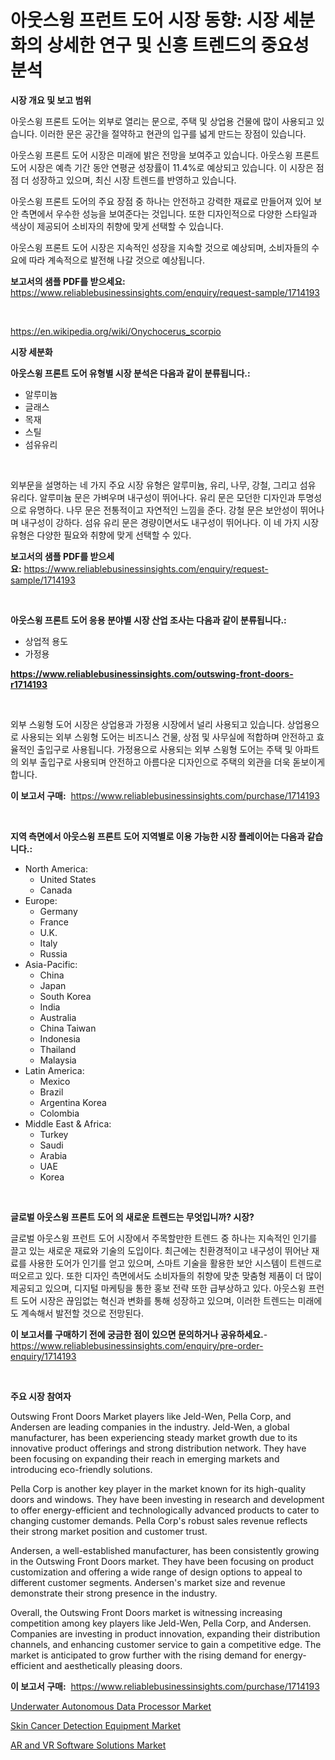 <p><h1>아웃스윙 프런트 도어 시장 동향: 시장 세분화의 상세한 연구 및 신흥 트렌드의 중요성 분석</h1></p><p><strong>시장 개요 및 보고 범위</strong></p>
<p><p>아웃스윙 프론트 도어는 외부로 열리는 문으로, 주택 및 상업용 건물에 많이 사용되고 있습니다. 이러한 문은 공간을 절약하고 현관의 입구를 넓게 만드는 장점이 있습니다.</p><p>아웃스윙 프론트 도어 시장은 미래에 밝은 전망을 보여주고 있습니다. 아웃스윙 프론트 도어 시장은 예측 기간 동안 연평균 성장률이 11.4%로 예상되고 있습니다. 이 시장은 점점 더 성장하고 있으며, 최신 시장 트렌드를 반영하고 있습니다.</p><p>아웃스윙 프론트 도어의 주요 장점 중 하나는 안전하고 강력한 재료로 만들어져 있어 보안 측면에서 우수한 성능을 보여준다는 것입니다. 또한 디자인적으로 다양한 스타일과 색상이 제공되어 소비자의 취향에 맞게 선택할 수 있습니다.</p><p>아웃스윙 프론트 도어 시장은 지속적인 성장을 지속할 것으로 예상되며, 소비자들의 수요에 따라 계속적으로 발전해 나갈 것으로 예상됩니다.</p></p>
<p><strong>보고서의 샘플 PDF를 받으세요:</strong> <a href="https://www.reliablebusinessinsights.com/enquiry/request-sample/1714193">https://www.reliablebusinessinsights.com/enquiry/request-sample/1714193</a></p>
<p>&nbsp;</p>
<p><a href="https://en.wikipedia.org/wiki/Onychocerus_scorpio">https://en.wikipedia.org/wiki/Onychocerus_scorpio</a></p>
<p><strong>시장 세분화</strong></p>
<p><strong>아웃스윙 프론트 도어 유형별 시장 분석은 다음과 같이 분류됩니다.:</strong></p>
<p><ul><li>알루미늄</li><li>글래스</li><li>목재</li><li>스틸</li><li>섬유유리</li></ul></p>
<p>&nbsp;</p>
<p><p>외부문을 설명하는 네 가지 주요 시장 유형은 알루미늄, 유리, 나무, 강철, 그리고 섬유 유리다. 알루미늄 문은 가벼우며 내구성이 뛰어나다. 유리 문은 모던한 디자인과 투명성으로 유명하다. 나무 문은 전통적이고 자연적인 느낌을 준다. 강철 문은 보안성이 뛰어나며 내구성이 강하다. 섬유 유리 문은 경량이면서도 내구성이 뛰어나다. 이 네 가지 시장 유형은 다양한 필요와 취향에 맞게 선택할 수 있다.</p></p>
<p><strong>보고서의 샘플 PDF를 받으세요:</strong>&nbsp;<a href="https://www.reliablebusinessinsights.com/enquiry/request-sample/1714193">https://www.reliablebusinessinsights.com/enquiry/request-sample/1714193</a></p>
<p>&nbsp;</p>
<p><strong> 아웃스윙 프론트 도어 응용 분야별 시장 산업 조사는 다음과 같이 분류됩니다.:</strong></p>
<p><ul><li>상업적 용도</li><li>가정용</li></ul></p>
<p><strong><a href="https://www.reliablebusinessinsights.com/outswing-front-doors-r1714193">https://www.reliablebusinessinsights.com/outswing-front-doors-r1714193</a></strong></p>
<p>&nbsp;</p>
<p><p>외부 스윙형 도어 시장은 상업용과 가정용 시장에서 널리 사용되고 있습니다. 상업용으로 사용되는 외부 스윙형 도어는 비즈니스 건물, 상점 및 사무실에 적합하며 안전하고 효율적인 출입구로 사용됩니다. 가정용으로 사용되는 외부 스윙형 도어는 주택 및 아파트의 외부 출입구로 사용되며 안전하고 아름다운 디자인으로 주택의 외관을 더욱 돋보이게 합니다.</p></p>
<p><strong>이 보고서 구매:</strong>&nbsp; <a href="https://www.reliablebusinessinsights.com/purchase/1714193">https://www.reliablebusinessinsights.com/purchase/1714193</a></p>
<p>&nbsp;</p>
<p><strong>지역 측면에서 아웃스윙 프론트 도어 지역별로 이용 가능한 시장 플레이어는 다음과 같습니다.:</strong></p>
<p><ul>
    <li>
        North America:
        <ul>
            <li>United States</li>
            <li>Canada</li>
        </ul>
    </li>
    <li>
        Europe:
        <ul>
            <li>Germany</li>
            <li>France</li>
            <li>U.K.</li>
            <li>Italy</li>
            <li>Russia</li>
        </ul>
    </li>
    <li>
        Asia-Pacific:
        <ul>
            <li>China</li>
            <li>Japan</li>
            <li>South Korea</li>
            <li>India</li>
            <li>Australia</li>
            <li>China Taiwan</li>
            <li>Indonesia</li>
            <li>Thailand</li>
            <li>Malaysia</li>
        </ul>
    </li>
    <li>
        Latin America:
        <ul>
            <li>Mexico</li>
            <li>Brazil</li>
            <li>Argentina Korea</li>
            <li>Colombia</li>
        </ul>
    </li>
    <li>
        Middle East & Africa:
        <ul>
            <li>Turkey</li>
            <li>Saudi</li>
            <li>Arabia</li>
            <li>UAE</li>
            <li>Korea</li>
        </ul>
    </li>
    </ul></p>
<p>&nbsp;</p>
<p><strong>글로벌 아웃스윙 프론트 도어 의 새로운 트렌드는 무엇입니까? 시장?</strong></p>
<p><p>글로벌 아웃스윙 프런트 도어 시장에서 주목할만한 트렌드 중 하나는 지속적인 인기를 끌고 있는 새로운 재료와 기술의 도입이다. 최근에는 친환경적이고 내구성이 뛰어난 재료를 사용한 도어가 인기를 얻고 있으며, 스마트 기술을 활용한 보안 시스템이 트렌드로 떠오르고 있다. 또한 디자인 측면에서도 소비자들의 취향에 맞춘 맞춤형 제품이 더 많이 제공되고 있으며, 디지털 마케팅을 통한 홍보 전략 또한 급부상하고 있다. 아웃스윙 프런트 도어 시장은 끊임없는 혁신과 변화를 통해 성장하고 있으며, 이러한 트렌드는 미래에도 계속해서 발전할 것으로 전망된다.</p></p>
<p><strong>이 보고서를 구매하기 전에 궁금한 점이 있으면 문의하거나 공유하세요.</strong>- <a href="https://www.reliablebusinessinsights.com/enquiry/pre-order-enquiry/1714193">https://www.reliablebusinessinsights.com/enquiry/pre-order-enquiry/1714193</a></p>
<p>&nbsp;</p>
<p><strong>주요 시장 참여자</strong></p>
<p><p>Outswing Front Doors Market players like Jeld-Wen, Pella Corp, and Andersen are leading companies in the industry. Jeld-Wen, a global manufacturer, has been experiencing steady market growth due to its innovative product offerings and strong distribution network. They have been focusing on expanding their reach in emerging markets and introducing eco-friendly solutions.</p><p>Pella Corp is another key player in the market known for its high-quality doors and windows. They have been investing in research and development to offer energy-efficient and technologically advanced products to cater to changing customer demands. Pella Corp's robust sales revenue reflects their strong market position and customer trust.</p><p>Andersen, a well-established manufacturer, has been consistently growing in the Outswing Front Doors market. They have been focusing on product customization and offering a wide range of design options to appeal to different customer segments. Andersen's market size and revenue demonstrate their strong presence in the industry.</p><p>Overall, the Outswing Front Doors market is witnessing increasing competition among key players like Jeld-Wen, Pella Corp, and Andersen. Companies are investing in product innovation, expanding their distribution channels, and enhancing customer service to gain a competitive edge. The market is anticipated to grow further with the rising demand for energy-efficient and aesthetically pleasing doors.</p></p>
<p><strong>이 보고서 구매:</strong>&nbsp;&nbsp;<a href="https://www.reliablebusinessinsights.com/purchase/1714193">https://www.reliablebusinessinsights.com/purchase/1714193</a></p>
<p><p><a href="https://github.com/DelaneyWill28/Market-Research-Report-List-1/blob/main/underwater-autonomous-data-processor-market.md">Underwater Autonomous Data Processor Market</a></p><p><a href="https://github.com/gordonLyman1905/Market-Research-Report-List-1/blob/main/skin-cancer-detection-equipment-market.md">Skin Cancer Detection Equipment Market</a></p><p><a href="https://issuu.com/reportprime-2/docs/ar-and-vr-software-solutions-market-size-2030.pptx">AR and VR Software Solutions Market</a></p></p>